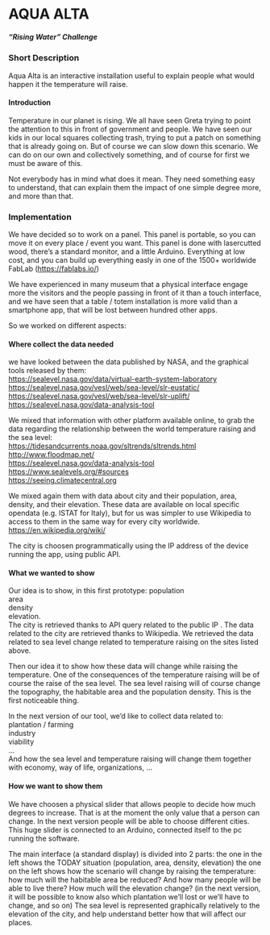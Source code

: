 # AQUA ALTA
##### “Rising Water” Challenge


### Short Description
Aqua Alta is an interactive installation useful to explain people what would happen it the temperature will raise.

#### Introduction
Temperature in our planet is rising. 
We all have seen Greta trying to point the attention to this in front of government and people.
We have seen our kids in our local squares collecting trash, trying to put a patch on something that is already going on.
But of course we can slow down this scenario.
We can do on our own and collectively something, and of course for first we must be aware of this.

Not everybody has in mind what does it mean.
They need something easy to understand, that can explain them the impact of one simple degree more, and more than that.

### Implementation
We have decided so to work on a panel.
This panel is portable, so you can move it on every place / event you want.
This panel is done with lasercutted wood, there’s a standard monitor, and a little Arduino.
Everything at low cost, and you can build up everything easly in one of the 1500+ worldwide FabLab (https://fablabs.io/)

We have experienced in many museum that a physical interface  engage more the visitors and the people passing in front of it than a touch interface, and we have seen that a table / totem installation is more valid than a smartphone app, that will be lost between hundred other apps.

So we worked on different aspects:
#### Where collect the data needed
we have looked between the data published by NASA, and the graphical tools released by them:  
https://sealevel.nasa.gov/data/virtual-earth-system-laboratory  
https://sealevel.nasa.gov/vesl/web/sea-level/slr-eustatic/  
https://sealevel.nasa.gov/vesl/web/sea-level/slr-uplift/  
https://sealevel.nasa.gov/data-analysis-tool  

We mixed that information with other platform available online, to grab the data regarding the relationship between the world temperature raising and the sea level:  
https://tidesandcurrents.noaa.gov/sltrends/sltrends.html  
http://www.floodmap.net/  
https://sealevel.nasa.gov/data-analysis-tool  
https://www.sealevels.org/#sources  
https://seeing.climatecentral.org  

We mixed again them with data about city and their population, area, density, and their elevation. These data are available on local specific opendata (e.g. ISTAT for Italy), but for us was simpler to use Wikipedia to access to them in the same way for every city worldwide.  
https://en.wikipedia.org/wiki/  

The city is choosen programmatically using the IP address of the device running the app, using public API. 

#### What we wanted to show
Our idea is to show, in this first prototype:
population  
area  
density  
elevation.  
The city is retrieved thanks to API query related to the public IP .
The data related to the city are retrieved thanks to Wikipedia.
We retrieved the data related to sea level change related to temperature raising on the sites listed above.
 
Then our idea it to show how these data will change while raising the temperature.
One of the consequences of the temperature raising will be of course the raise of the sea level.
The sea level raising will of course change the topography, the habitable area and the population density. This is the first noticeable thing.

In the next version of our tool, we’d like to collect data related to:  
plantation / farming  
industry  
viability  
...  
And how the sea level and temperature raising will change them together with economy, way of life, organizations, ...



#### How we want to show them
We have choosen a physical slider that allows people to decide how much degrees to increase.
That is at the moment the only value that a person can change.
In the next version people will be able to choose different cities.
This huge slider is connected to an Arduino, connected itself to the pc running the software.

The main interface (a standard display) is divided into 2 parts:
the one in the left shows the TODAY situation (population, area, density, elevation)
the one on the left shows how the scenario will change by raising the temperature: how much will the habitable area be reduced? And how many people will be able to live there? How much will the elevation change?
(in the next version, it will be possible to know also which plantation we’ll lost or we’ll have to change, and so on)
The sea level is represented graphically relatively to the elevation of the city, and help understand better how that will affect our places.
